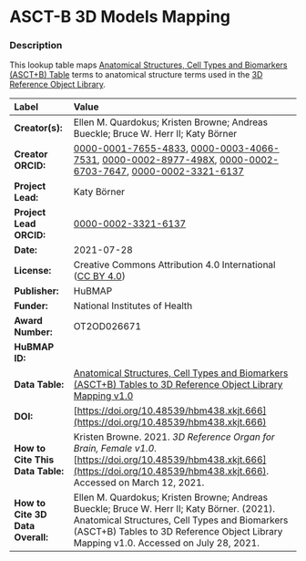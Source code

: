 # ASCT-B 3D Models Mapping

### Description
This lookup table maps [Anatomical Structures, Cell Types and Biomarkers (ASCT+B) Table](https://hubmapconsortium.github.io/ccf/pages/ccf-anatomical-structures.html) terms to anatomical structure terms used in the [3D Reference Object Library](https://hubmapconsortium.github.io/ccf/pages/ccf-3d-reference-library.html).

| Label | Value |
| :------------- |:-------------|
| **Creator(s):** | Ellen M. Quardokus; Kristen Browne; Andreas Bueckle; Bruce W. Herr II; Katy Börner |
| **Creator ORCID:** | [0000-0001-7655-4833](https://orcid.org/0000-0001-7655-4833), [0000-0003-4066-7531](https://orcid.org/0000-0003-4066-7531), [0000-0002-8977-498X](https://orcid.org/0000-0002-8977-498X), [0000-0002-6703-7647](https://orcid.org/0000-0002-6703-7647), [0000-0002-3321-6137](https://orcid.org/0000-0002-3321-6137) |
| **Project Lead:** | Katy B&ouml;rner |
| **Project Lead ORCID:** | [0000-0002-3321-6137](https://orcid.org/0000-0002-3321-6137) |
| **Date:** | 2021-07-28 |
| **License:** | Creative Commons Attribution 4.0 International ([CC BY 4.0](https://creativecommons.org/licenses/by/4.0/)) |
| **Publisher:** | HuBMAP |
| **Funder:** | National Institutes of Health |
| **Award Number:** | OT2OD026671 |
| **HuBMAP ID:** |  |
| **Data Table:** | [Anatomical Structures, Cell Types and Biomarkers (ASCT+B) Tables to 3D Reference Object Library Mapping v1.0](https://hubmapconsortium.github.io/ccf-releases/v1.0/models/ASCT-B_3D_Models_Mapping.csv) |
| **DOI:** | [https://doi.org/10.48539/hbm438.xkjt.666](https://doi.org/10.48539/hbm438.xkjt.666) |
| **How to Cite This Data Table:** | Kristen Browne. 2021. *3D Reference Organ for Brain, Female v1.0*. [https://doi.org/10.48539/hbm438.xkjt.666](https://doi.org/10.48539/hbm438.xkjt.666). Accessed on March 12, 2021. |
| **How to Cite 3D Data Overall:** | Ellen M. Quardokus; Kristen Browne; Andreas Bueckle; Bruce W. Herr II; Katy B&ouml;rner. (2021). Anatomical Structures, Cell Types and Biomarkers (ASCT+B) Tables to 3D Reference Object Library Mapping v1.0. Accessed on July 28, 2021. |
